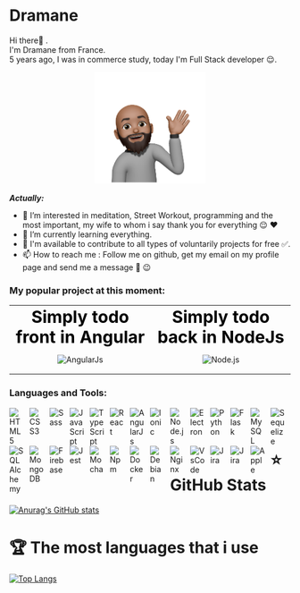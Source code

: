 # Dramane 
Hi there👋 .<br />
I'm Dramane from France.<br />
5 years ago, I was in commerce study, today I'm Full Stack developer 😌.<br />

<p align="center">
  <img 
     alt="Avatar"
     src="./assets/avatar.me.png"
     style="margin-left: auto; margin-right: auto"
     width="200" 
     height="200"
    />
</p>

***Actually:***

- 👀 I’m interested in meditation, Street Workout, programming and the most important, my wife to whom i say thank you for everything 😌 ♥️
- 🌱 I’m currently learning everything.
- 💞️ I'm available to contribute to all types of voluntarily projects for free ✅.
- 📫 How to reach me : Follow me on github, get my email on my profile page and send me a message 📨 😉

### My popular project at this moment:

<table align="center" style="width: 100%;">
  <tr>
    <td style="text-align: center; margin-right: 2.5%;">
      <p style="margin: 0; font-size: 30px; font-weight: bold;">
        <a style="text-decoration: none; color: #000000;" href="https://github.com/Dramane-dev/simplytodo-prod/tdee/master/simplytodo-front">Simply todo front in Angular</a>
      </p>
      <p align="center">
        <img alt="AngularJs" width="100px" height="100px" src="https://cdn.jsdelivr.net/gh/devicons/devicon/icons/angularjs/angularjs-plain.svg" />
      </p>
    </td>
    <td style="text-align: center; margin-left: 2.5%;">
      <p style="margin: 0; font-size: 30px; font-weight: bold;">
        <a style="text-decoration: none; color: #000000;" href="https://github.com/Dramane-dev/simplytodo-prod/tdee/master/simplytodo-api">Simply todo back in NodeJs</a>
      </p>
      <p align="center">
       <img alt="Node.js" width="100px" height="100px" src="https://cdn.jsdelivr.net/gh/devicons/devicon/icons/nodejs/nodejs-original.svg" />
      </p>
    </td>
  </tr>
</table>

### Languages and Tools:

<img align="left" alt="HTML5" width="26px" src="https://cdn.jsdelivr.net/gh/devicons/devicon/icons/html5/html5-original.svg" style="padding-right:10px;" />
<img align="left" alt="CSS3" width="26px" src="https://cdn.jsdelivr.net/gh/devicons/devicon/icons/css3/css3-original.svg" style="padding-right:10px;" />
<img align="left" alt="Sass" width="26px" src="https://cdn.jsdelivr.net/gh/devicons/devicon/icons/sass/sass-original.svg" style="padding-right:10px;" />
<img align="left" alt="JavaScript" width="26px" src="https://cdn.jsdelivr.net/gh/devicons/devicon/icons/javascript/javascript-plain.svg" style="padding-right:10px;" />
<img align="left" alt="TypeScript" width="26px" src="https://cdn.jsdelivr.net/gh/devicons/devicon/icons/typescript/typescript-plain.svg" style="padding-right:10px;" />
<img align="left" alt="React" width="26px" src="https://cdn.jsdelivr.net/gh/devicons/devicon/icons/react/react-original.svg" style="padding-right:10px;" />
<img align="left" alt="AngularJs" width="26px" src="https://cdn.jsdelivr.net/gh/devicons/devicon/icons/angularjs/angularjs-plain.svg" style="padding-right:10px;" />
<img align="left" alt="Ionic" width="26px" src="https://cdn.jsdelivr.net/gh/devicons/devicon/icons/ionic/ionic-original-wordmark.svg" style="padding-right:10px;" />
<img align="left" alt="Node.js" width="26px" src="https://cdn.jsdelivr.net/gh/devicons/devicon/icons/nodejs/nodejs-plain-wordmark.svg" style="padding-right:10px;" />
<img align="left" alt="Electron" width="26px" src="https://cdn.jsdelivr.net/gh/devicons/devicon/icons/electron/electron-original.svg" style="padding-right:10px;" />
<img align="left" alt="Python" width="26px" src="https://cdn.jsdelivr.net/gh/devicons/devicon/icons/python/python-original-wordmark.svg" style="padding-right:10px;" />
<img align="left" alt="Flask" width="26px" src="https://cdn.jsdelivr.net/gh/devicons/devicon/icons/flask/flask-original-wordmark.svg" style="padding-right:10px;" />
<img align="left" alt="MySQL" width="26px" src="https://cdn.jsdelivr.net/gh/devicons/devicon/icons/mysql/mysql-original-wordmark.svg" style="padding-right:10px;" />
<img align="left" alt="Sequelize" width="26px" src="https://cdn.jsdelivr.net/gh/devicons/devicon/icons/sequelize/sequelize-original.svg" style="padding-right:10px;" />
<img align="left" alt="SQLAlchemy" width="26px" src="https://cdn.jsdelivr.net/gh/devicons/devicon/icons/sqlalchemy/sqlalchemy-original-wordmark.svg" style="padding-right:10px;" />
<img align="left" alt="MongoDB" width="26px" src="https://cdn.jsdelivr.net/gh/devicons/devicon/icons/mongodb/mongodb-original.svg" style="padding-right:10px;" />
<img align="left" alt="Firebase" width="26px" src="https://cdn.jsdelivr.net/gh/devicons/devicon/icons/firebase/firebase-plain-wordmark.svg" style="padding-right:10px;" />
<img align="left" alt="Jest" width="26px" src="https://cdn.jsdelivr.net/gh/devicons/devicon/icons/jest/jest-plain.svg" style="padding-right:10px;" />
<img align="left" alt="Mocha" width="26px" src="https://cdn.jsdelivr.net/gh/devicons/devicon/icons/mocha/mocha-plain.svg" style="padding-right:10px;" />
<img align="left" alt="Npm" width="26px" src="https://cdn.jsdelivr.net/gh/devicons/devicon/icons/npm/npm-original-wordmark.svg" style="padding-right:10px;" />
<img align="left" alt="Docker" width="26px" src="https://cdn.jsdelivr.net/gh/devicons/devicon/icons/docker/docker-original-wordmark.svg" style="padding-right:10px;" />
<img align="left" alt="Debian" width="26px" src="https://cdn.jsdelivr.net/gh/devicons/devicon/icons/debian/debian-plain-wordmark.svg" style="padding-right:10px;" />
<img align="left" alt="Nginx" width="26px" src="https://cdn.jsdelivr.net/gh/devicons/devicon/icons/nginx/nginx-original.svg" style="padding-right:10px;" />
<img align="left" alt="VsCode" width="26px" src="https://cdn.jsdelivr.net/gh/devicons/devicon/icons/vscode/vscode-original.svg" style="padding-right:10px;" />
<img align="left" alt="Jira" width="26px" src="https://cdn.jsdelivr.net/gh/devicons/devicon/icons/jira/jira-original.svg" style="padding-right:10px;" />
<img align="left" alt="Jira" width="26px" src="https://cdn.jsdelivr.net/gh/devicons/devicon/icons/bitbucket/bitbucket-original-wordmark.svg" style="padding-right:10px;" />
<img align="left" alt="Apple" width="26px" src="https://cdn.jsdelivr.net/gh/devicons/devicon/icons/apple/apple-original.svg" style="padding-right:10px;" />

<br />
<br />

# ⭐ GitHub Stats

[![Anurag's GitHub stats](https://github-readme-stats.vercel.app/api?username=Dramane-dev&show_icons=true&theme=dracula)](https://github.com/anuraghazra/github-readme-stats)

# 🏆 The most languages that i use

[![Top Langs](https://github-readme-stats.vercel.app/api/top-langs/?username=Dramane-dev)](https://github.com/anuraghazra/github-readme-stats)

<!---
Dramane-dev/Dramane-dev is a ✨ special ✨ repository because its `README.md` (this file) appears on your GitHub profile.
You can click the Preview link to take a look at your changes.
--->
